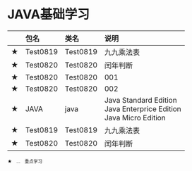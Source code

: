 # JAVA基础学习
<font size="1">

| | 包名 | 类名 | 说明 | 
|:---|:---|:---|:---|
| ★ | Test0819 | Test0819 | 九九乘法表 |  
| ★ | Test0820 | Test0820 | 闰年判断 |  
| ★ | Test0820 | Test0820 | 001 |  
| ★ | Test0820 | Test0820 | 002 |  
| ★ | JAVA | java | Java Standard Edition <br> Java Enterprice Edition <br> Java Micro Edition |  
| ★ | Test0819 | Test0819 | 九九乘法表 |  
| ★ | Test0820 | Test0820 | 闰年判断 |  
★　…　重点学习

</font>

